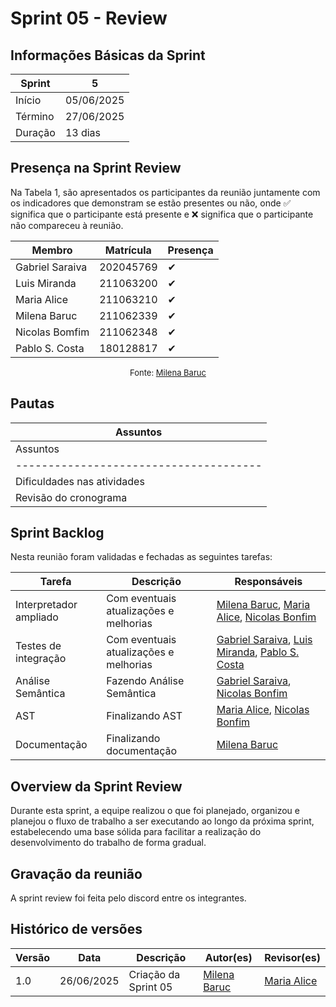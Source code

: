 # Sprint 05 - Review
<!-- Este é um arquivo base, para criar uma ata, basta copiá-lo e preencher os dados da reunião -->

## Informações Básicas da Sprint

| Sprint  | 5             |
|---------|---------------|
| Início  | 05/06/2025    |
| Término | 27/06/2025    |
| Duração |  13 dias       |

## Presença na Sprint Review

<!-- Colocar um ✅ se o participante estiver presente ou um ❌ caso negativo -->
Na Tabela 1, são apresentados os participantes da reunião juntamente com os indicadores que demonstram se estão presentes ou não, onde ✅ significa que o participante está presente e ❌ significa que o participante não compareceu à reunião.

| Membro                               | Matrícula        | Presença |
|--------------------------------------|--------------    | ---------|
| Gabriel Saraiva                      | 202045769        | ✔        |
| Luis Miranda                         | 211063200        | ✔        |
| Maria Alice                          | 211063210        | ✔        |
| Milena Baruc                         | 211062339        | ✔        |
| Nicolas Bomfim                       | 211062348        | ✔        |
| Pablo S. Costa                       | 180128817        | ✔        |

<center>

<font size="2"><p style="text-align: center">Fonte: [Milena Baruc](https://github.com/MilenaBaruc)</p></font>

</center>

## Pautas

<!-- pautas discutidas na reunião -->

| Assuntos                  |
|---------------------------|
| Assuntos                               |
| -------------------------------------- |
| Dificuldades nas atividades            |
| Revisão do cronograma                  |

## Sprint Backlog 
<!-- decisões feitas pela equipe -->
<!-- Github do time para facilitar ao colocar os responsáveis: 

[Gabriel Saraiva](https://github.com/gabrielsarcan)
[Luis Miranda](https://github.com/LuisMiranda10)
[Milena Baruc](https://github.com/MilenaBaruc)
[Maria Alice](https://github.com/Maliz30)
[Nicolas Bonfim](https://github.com/NickGehjk)
[Pablo S. Costa](https://github.com/pabloheika)

-->


Nesta reunião foram validadas e fechadas as seguintes tarefas:

| Tarefa                                                              | Descrição              | Responsáveis                                                        |
|--------------------------------------------------------------------|------------------------|---------------------------------------------------------------------|
| Interpretador ampliado  | Com eventuais atualizações e melhorias         | [Milena Baruc](https://github.com/MilenaBaruc), [Maria Alice](https://github.com/Maliz30), [Nicolas Bonfim](https://github.com/NickGehjk)           |
| Testes de integração   | Com eventuais atualizações e melhorias       | [Gabriel Saraiva](https://github.com/gabrielsarcan), [Luis Miranda](https://github.com/LuisMiranda10), [Pablo S. Costa](https://github.com/pabloheika)           |
| Análise Semântica   | Fazendo Análise Semântica     | [Gabriel Saraiva](https://github.com/gabrielsarcan), [Nicolas Bonfim](https://github.com/NickGehjk)   |
| AST   | Finalizando AST     | [Maria Alice](https://github.com/Maliz30), [Nicolas Bonfim](https://github.com/NickGehjk)  |
| Documentação   | Finalizando documentação     | [Milena Baruc](https://github.com/MilenaBaruc) |

## Overview da Sprint Review
<!-- compromissos que foram definidos para os integrantes, a data de entrega e os revisores, para facilitar o trabalho, pode pedir
para o chat GPT formar a tabela em HTML -->

Durante esta sprint, a equipe realizou o que foi planejado, organizou e planejou o fluxo de trabalho a ser executando ao longo da próxima sprint, estabelecendo uma base sólida para facilitar a realização do desenvolvimento do trabalho de forma gradual.

## Gravação da reunião

A sprint review foi feita pelo discord entre os integrantes.

## Histórico de versões


| Versão    | Data           |  Descrição         | Autor(es)                            | Revisor(es)                            |
| --------- | -------------- | ------------------ | ------------------------------------ | -------------------------------------- |
| 1.0       | 26/06/2025     | Criação da Sprint 05          | [Milena Baruc](https://github.com/MilenaBaruc)          | [Maria Alice](https://github.com/Maliz30)             |

